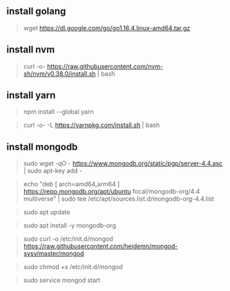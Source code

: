 

## install golang

> wget https://dl.google.com/go/go1.16.4.linux-amd64.tar.gz


## install nvm

> curl -o- https://raw.githubusercontent.com/nvm-sh/nvm/v0.38.0/install.sh | bash

## install yarn

> npm install --global yarn

> curl -o- -L https://yarnpkg.com/install.sh | bash


## install mongodb

> sudo wget -qO - https://www.mongodb.org/static/pgp/server-4.4.asc | sudo apt-key add -

> echo "deb [ arch=amd64,arm64 ] https://repo.mongodb.org/apt/ubuntu focal/mongodb-org/4.4 multiverse" | sudo tee /etc/apt/sources.list.d/mongodb-org-4.4.list

> sudo apt update

> sudo apt install -y mongodb-org

> sudo curl -o /etc/init.d/mongod https://raw.githubusercontent.com/heidemn/mongod-sysv/master/mongod

> sudo chmod +x /etc/init.d/mongod 

> sudo service mongod start